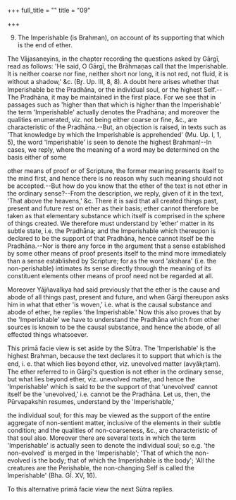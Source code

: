 +++
full_title = ""
title = "09"

+++


9. The Imperishable (is Brahman), on account of its supporting that which is the end of ether.

The Vājasaneyins, in the chapter recording the questions asked by Gārgī, read as follows: 'He said, O Gārgī, the Brāhmaṇas call that the Imperishable. It is neither coarse nor fine, neither short nor long, it is not red, not fluid, it is without a shadow,' &c. (Br̥. Up. III, 8, 8). A doubt here arises whether that Imperishable be the Pradhāna, or the individual soul, or the highest Self.--The Pradhāna, it may be maintained in the first place. For we see that in passages such as 'higher than that which is higher than the Imperishable' the term 'Imperishable' actually denotes the Pradhāna; and moreover the qualities enumerated, viz. not being either coarse or fine, &c., are characteristic of the Pradhāna.--But, an objection is raised, in texts such as 'That knowledge by which the Imperishable is apprehended' (Mu. Up. I, 1, 5), the word 'Imperishable' is seen to denote the highest Brahman!--In cases, we reply, where the meaning of a word may be determined on the basis either of some

other means of proof or of Scripture, the former meaning presents itself to the mind first, and hence there is no reason why such meaning should not be accepted.--But how do you know that the ether of the text is not ether in the ordinary sense?--From the description, we reply, given of it in the text, 'That above the heavens,' &c. There it is said that all created things past, present and future rest on ether as their basis; ether cannot therefore be taken as that elementary substance which itself is comprised in the sphere of things created. We therefore must understand by 'ether' matter in its subtle state, i.e. the Pradhāna; and the Imperishable which thereupon is declared to be the support of that Pradhāna, hence cannot itself be the Pradhāna.--Nor is there any force in the argument that a sense established by some other means of proof presents itself to the mind more immediately than a sense established by Scripture; for as the word 'akshara' (i.e. the non-perishable) intimates its sense directly through the meaning of its constituent elements other means of proof need not be regarded at all.

Moreover Yājñavalkya had said previously that the ether is the cause and abode of all things past, present and future, and when Gārgī thereupon asks him in what that ether 'is woven,' i.e. what is the causal substance and abode of ether, he replies 'the Imperishable.' Now this also proves that by the 'Imperishable' we have to understand the Pradhāna which from other sources is known to be the causal substance, and hence the abode, of all effected things whatsoever.

This primā facie view is set aside by the Sūtra. The 'Imperishable' is the highest Brahman, because the text declares it to support that which is the end, i. e. that which lies beyond ether, viz. unevolved matter (avyākr̥tam). The ether referred to in Gārgī's question is not ether in the ordinary sense, but what lies beyond ether, viz. unevolved matter, and hence the 'Imperishable' which is said to be the support of that 'unevolved' cannot itself be the 'unevolved,' i.e. cannot be the Pradhāna. Let us, then, the Pūrvapakshin resumes, understand by the 'Imperishable,'

the individual soul; for this may be viewed as the support of the entire aggregate of non-sentient matter, inclusive of the elements in their subtle condition; and the qualities of non-coarseness, &c., are characteristic of that soul also. Moreover there are several texts in which the term 'Imperishable' is actually seen to denote the individual soul; so e.g. 'the non-evolved' is merged in the 'Imperishable'; 'That of which the non-evolved is the body; that of which the Imperishable is the body'; 'All the creatures are the Perishable, the non-changing Self is called the Imperishable' (Bha. GĪ. XV, 16).

To this alternative primā facie view the next Sūtra replies.


